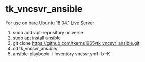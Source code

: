 # tk_vncsvr_ansible

For use on bare Ubuntu 18.04.1 Live Server

 1. sudo add-apt-repository universe
 2. sudo apt install ansible
 3. git clone https://github.com/tkerns1965/tk_vncsvr_ansible.git
 4. cd tk_vncsvr_ansible/
 5. ansible-playbook -i inventory vncsvr.yml -b -K
 
